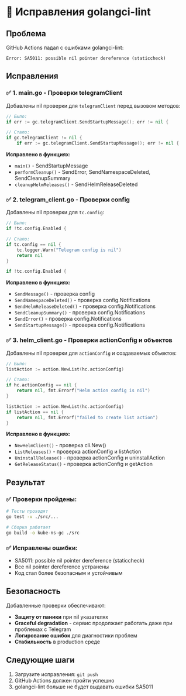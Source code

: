 # 🔧 Исправления golangci-lint

## Проблема
GitHub Actions падал с ошибками golangci-lint:
```
Error: SA5011: possible nil pointer dereference (staticcheck)
```

## Исправления

### ✅ 1. main.go - Проверки telegramClient
Добавлены nil проверки для `telegramClient` перед вызовом методов:

```go
// Было:
if err := gc.telegramClient.SendStartupMessage(); err != nil {

// Стало:
if gc.telegramClient != nil {
    if err := gc.telegramClient.SendStartupMessage(); err != nil {
```

**Исправлено в функциях:**
- `main()` - SendStartupMessage
- `performCleanup()` - SendError, SendNamespaceDeleted, SendCleanupSummary
- `cleanupHelmReleases()` - SendHelmReleaseDeleted

### ✅ 2. telegram_client.go - Проверки config
Добавлены nil проверки для `tc.config`:

```go
// Было:
if !tc.config.Enabled {

// Стало:
if tc.config == nil {
    tc.logger.Warn("Telegram config is nil")
    return nil
}

if !tc.config.Enabled {
```

**Исправлено в функциях:**
- `SendMessage()` - проверка config
- `SendNamespaceDeleted()` - проверка config.Notifications
- `SendHelmReleaseDeleted()` - проверка config.Notifications
- `SendCleanupSummary()` - проверка config.Notifications
- `SendError()` - проверка config.Notifications
- `SendStartupMessage()` - проверка config.Notifications

### ✅ 3. helm_client.go - Проверки actionConfig и объектов
Добавлены nil проверки для `actionConfig` и создаваемых объектов:

```go
// Было:
listAction := action.NewList(hc.actionConfig)

// Стало:
if hc.actionConfig == nil {
    return nil, fmt.Errorf("Helm action config is nil")
}

listAction := action.NewList(hc.actionConfig)
if listAction == nil {
    return nil, fmt.Errorf("failed to create list action")
}
```

**Исправлено в функциях:**
- `NewHelmClient()` - проверка cli.New()
- `ListReleases()` - проверка actionConfig и listAction
- `UninstallRelease()` - проверка actionConfig и uninstallAction
- `GetReleaseStatus()` - проверка actionConfig и getAction

## Результат

### ✅ Проверки пройдены:
```bash
# Тесты проходят
go test -v ./src/...

# Сборка работает
go build -o kube-ns-gc ./src
```

### ✅ Исправлены ошибки:
- SA5011: possible nil pointer dereference (staticcheck)
- Все nil pointer dereference устранены
- Код стал более безопасным и устойчивым

## Безопасность

Добавленные проверки обеспечивают:
- **Защиту от паники** при nil указателях
- **Graceful degradation** - сервис продолжает работать даже при проблемах с Telegram
- **Логирование ошибок** для диагностики проблем
- **Стабильность** в production среде

## Следующие шаги

1. Загрузите исправления: `git push`
2. GitHub Actions должен пройти успешно
3. golangci-lint больше не будет выдавать ошибки SA5011
